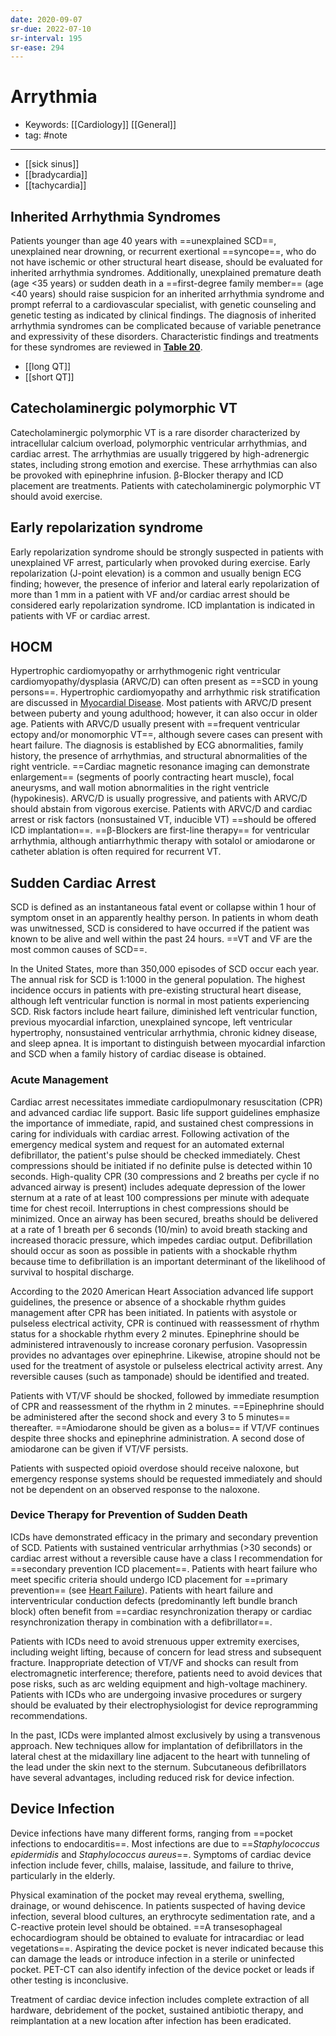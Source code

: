 ```yaml
---
date: 2020-09-07
sr-due: 2022-07-10
sr-interval: 195
sr-ease: 294
---
```


# Arrythmia

- Keywords: [[Cardiology]] [[General]]
- tag: #note
---

- [[sick sinus]]
- [[bradycardia]]
- [[tachycardia]]

## Inherited Arrhythmia Syndromes

Patients younger than age 40 years with ==unexplained SCD==, unexplained near drowning, or recurrent exertional ==syncope==, who do not have ischemic or other structural heart disease, should be evaluated for inherited arrhythmia syndromes. Additionally, unexplained premature death (age <35 years) or sudden death in a ==first-degree family member== (age <40 years) should raise suspicion for an inherited arrhythmia syndrome and prompt referral to a cardiovascular specialist, with genetic counseling and genetic testing as indicated by clinical findings. The diagnosis of inherited arrhythmia syndromes can be complicated because of variable penetrance and expressivity of these disorders. Characteristic findings and treatments for these syndromes are reviewed in **[Table 20](https://mksap18.acponline.org/app/topics/cv/tables/mk18_a_cv_t20)**.

- [[long QT]]
- [[short QT]]

## Catecholaminergic polymorphic VT

Catecholaminergic polymorphic VT is a rare disorder characterized by intracellular calcium overload, polymorphic ventricular arrhythmias, and cardiac arrest. The arrhythmias are usually triggered by high-adrenergic states, including strong emotion and exercise. These arrhythmias can also be provoked with epinephrine infusion. β-Blocker therapy and ICD placement are treatments. Patients with catecholaminergic polymorphic VT should avoid exercise.

## Early repolarization syndrome

Early repolarization syndrome should be strongly suspected in patients with unexplained VF arrest, particularly when provoked during exercise. Early repolarization (J-point elevation) is a common and usually benign ECG finding; however, the presence of inferior and lateral early repolarization of more than 1 mm in a patient with VF and/or cardiac arrest should be considered early repolarization syndrome. ICD implantation is indicated in patients with VF or cardiac arrest.

## HOCM

Hypertrophic cardiomyopathy or arrhythmogenic right ventricular cardiomyopathy/dysplasia (ARVC/D) can often present as ==SCD in young persons==. Hypertrophic cardiomyopathy and arrhythmic risk stratification are discussed in [Myocardial Disease](https://mksap18.acponline.org/app/topics/cv/mk18_a_cv_s7/mk18_a_cv_s7_1_3). Most patients with ARVC/D present between puberty and young adulthood; however, it can also occur in older age. Patients with ARVC/D usually present with ==frequent ventricular ectopy and/or monomorphic VT==, although severe cases can present with heart failure. The diagnosis is established by ECG abnormalities, family history, the presence of arrhythmias, and structural abnormalities of the right ventricle. ==Cardiac magnetic resonance imaging can demonstrate enlargement== (segments of poorly contracting heart muscle), focal aneurysms, and wall motion abnormalities in the right ventricle (hypokinesis). ARVC/D is usually progressive, and patients with ARVC/D should abstain from vigorous exercise. Patients with ARVC/D and cardiac arrest or risk factors (nonsustained VT, inducible VT) ==should be offered ICD implantation==. ==β-Blockers are first-line therapy== for ventricular arrhythmia, although antiarrhythmic therapy with sotalol or amiodarone or catheter ablation is often required for recurrent VT.

## Sudden Cardiac Arrest

SCD is defined as an instantaneous fatal event or collapse within 1 hour of symptom onset in an apparently healthy person. In patients in whom death was unwitnessed, SCD is considered to have occurred if the patient was known to be alive and well within the past 24 hours. ==VT and VF are the most common causes of SCD==.

In the United States, more than 350,000 episodes of SCD occur each year. The annual risk for SCD is 1:1000 in the general population. The highest incidence occurs in patients with pre-existing structural heart disease, although left ventricular function is normal in most patients experiencing SCD. Risk factors include heart failure, diminished left ventricular function, previous myocardial infarction, unexplained syncope, left ventricular hypertrophy, nonsustained ventricular arrhythmia, chronic kidney disease, and sleep apnea. It is important to distinguish between myocardial infarction and SCD when a family history of cardiac disease is obtained.

### Acute Management

Cardiac arrest necessitates immediate cardiopulmonary resuscitation (CPR) and advanced cardiac life support. Basic life support guidelines emphasize the importance of immediate, rapid, and sustained chest compressions in caring for individuals with cardiac arrest. Following activation of the emergency medical system and request for an automated external defibrillator, the patient's pulse should be checked immediately. Chest compressions should be initiated if no definite pulse is detected within 10 seconds. High-quality CPR (30 compressions and 2 breaths per cycle if no advanced airway is present) includes adequate depression of the lower sternum at a rate of at least 100 compressions per minute with adequate time for chest recoil. Interruptions in chest compressions should be minimized. Once an airway has been secured, breaths should be delivered at a rate of 1 breath per 6 seconds (10/min) to avoid breath stacking and increased thoracic pressure, which impedes cardiac output. Defibrillation should occur as soon as possible in patients with a shockable rhythm because time to defibrillation is an important determinant of the likelihood of survival to hospital discharge.

According to the 2020 American Heart Association advanced life support guidelines, the presence or absence of a shockable rhythm guides management after CPR has been initiated. In patients with asystole or pulseless electrical activity, CPR is continued with reassessment of rhythm status for a shockable rhythm every 2 minutes. Epinephrine should be administered intravenously to increase coronary perfusion. Vasopressin provides no advantages over epinephrine. Likewise, atropine should not be used for the treatment of asystole or pulseless electrical activity arrest. Any reversible causes (such as tamponade) should be identified and treated.

Patients with VT/VF should be shocked, followed by immediate resumption of CPR and reassessment of the rhythm in 2 minutes. ==Epinephrine should be administered after the second shock and every 3 to 5 minutes== thereafter. ==Amiodarone should be given as a bolus== if VT/VF continues despite three shocks and epinephrine administration. A second dose of amiodarone can be given if VT/VF persists.

Patients with suspected opioid overdose should receive naloxone, but emergency response systems should be requested immediately and should not be dependent on an observed response to the naloxone.

### Device Therapy for Prevention of Sudden Death

ICDs have demonstrated efficacy in the primary and secondary prevention of SCD. Patients with sustained ventricular arrhythmias (>30 seconds) or cardiac arrest without a reversible cause have a class I recommendation for ==secondary prevention ICD placement==. Patients with heart failure who meet specific criteria should undergo ICD placement for ==primary prevention== (see [Heart Failure](https://mksap18.acponline.org/app/topics/cv/mk18_a_cv_s4/mk18_a_cv_s4_6_1)). Patients with heart failure and interventricular conduction defects (predominantly left bundle branch block) often benefit from ==cardiac resynchronization therapy or cardiac resynchronization therapy in combination with a defibrillator==.

Patients with ICDs need to avoid strenuous upper extremity exercises, including weight lifting, because of concern for lead stress and subsequent fracture. Inappropriate detection of VT/VF and shocks can result from electromagnetic interference; therefore, patients need to avoid devices that pose risks, such as arc welding equipment and high-voltage machinery. Patients with ICDs who are undergoing invasive procedures or surgery should be evaluated by their electrophysiologist for device reprogramming recommendations.

In the past, ICDs were implanted almost exclusively by using a transvenous approach. New techniques allow for implantation of defibrillators in the lateral chest at the midaxillary line adjacent to the heart with tunneling of the lead under the skin next to the sternum. Subcutaneous defibrillators have several advantages, including reduced risk for device infection.

## Device Infection

Device infections have many different forms, ranging from ==pocket infections to endocarditis==. Most infections are due to ==_Staphylococcus epidermidis_ and _Staphylococcus aureus_==. Symptoms of cardiac device infection include fever, chills, malaise, lassitude, and failure to thrive, particularly in the elderly.

Physical examination of the pocket may reveal erythema, swelling, drainage, or wound dehiscence. In patients suspected of having device infection, several blood cultures, an erythrocyte sedimentation rate, and a C-reactive protein level should be obtained. ==A transesophageal echocardiogram should be obtained to evaluate for intracardiac or lead vegetations==. Aspirating the device pocket is never indicated because this can damage the leads or introduce infection in a sterile or uninfected pocket. PET-CT can also identify infection of the device pocket or leads if other testing is inconclusive.

Treatment of cardiac device infection includes complete extraction of all hardware, debridement of the pocket, sustained antibiotic therapy, and reimplantation at a new location after infection has been eradicated.
